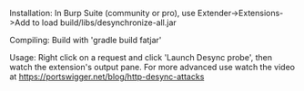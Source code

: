 Installation:
In Burp Suite (community or pro), use Extender->Extensions->Add to load build/libs/desynchronize-all.jar 

Compiling:
Build with 'gradle build fatjar'

Usage:
Right click on a request and click 'Launch Desync probe', then watch the extension's output pane. For more advanced use watch the video at https://portswigger.net/blog/http-desync-attacks

